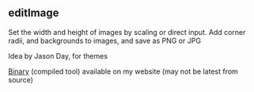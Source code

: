## editImage

Set the width and height of images by scaling or direct input. Add corner radii, and backgrounds to images, and save as PNG or JPG

Idea by Jason Day, for themes

[Binary](http://ipadkid.cf/scripts/editImage) (compiled tool) available on my website (may not be latest from source)
